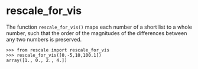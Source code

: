 # rescale_for_vis

The function `rescale_for_vis()` maps each number of a short list to a whole number, such that the order of the magnitudes of the differences between any two numbers is preserved. 
```
>>> from rescale import rescale_for_vis
>>> rescale_for_vis([0,-5,10,100.1])
array([1., 0., 2., 4.])
```
